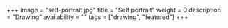 +++
image = "self-portrait.jpg"
title = "Self portrait"
weight = 0
description = "Drawing"
availability = ""
tags = ["drawing", "featured"]
+++

